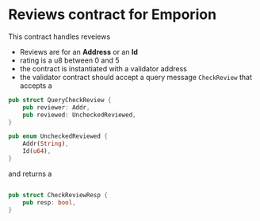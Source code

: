 # Reviews contract for Emporion

This contract handles reveiews
- Reviews are for an **Address** or an **Id**
- rating is a u8 between 0 and 5
- the contract is instantiated with a validator address
- the validator contract should accept a query message `CheckReview` that accepts a
```rust
pub struct QueryCheckReview {
    pub reviewer: Addr,
    pub reviewed: UncheckedReviewed,
}

pub enum UncheckedReviewed {
    Addr(String),
    Id(u64),
}

```

and returns a

```rust

pub struct CheckReviewResp {
    pub resp: bool,
}

```

